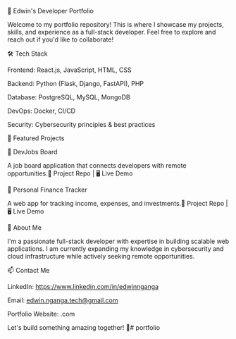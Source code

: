 🚀 Edwin's Developer Portfolio

Welcome to my portfolio repository! This is where I showcase my projects, skills, and experience as a full-stack developer. Feel free to explore and reach out if you'd like to collaborate!

🛠️ Tech Stack

Frontend: React.js, JavaScript, HTML, CSS

Backend: Python (Flask, Django, FastAPI), PHP

Database: PostgreSQL, MySQL, MongoDB

DevOps: Docker, CI/CD

Security: Cybersecurity principles & best practices

📌 Featured Projects

🔹 DevJobs Board

A job board application that connects developers with remote opportunities.🔗 Project Repo | 🖥️ Live Demo

🔹 Personal Finance Tracker

A web app for tracking income, expenses, and investments.🔗 Project Repo | 🖥️ Live Demo

📄 About Me

I'm a passionate full-stack developer with expertise in building scalable web applications. I am currently expanding my knowledge in cybersecurity and cloud infrastructure while actively seeking remote opportunities.

📫 Contact Me

LinkedIn: https://www.linkedin.com/in/edwinnganga

Email: edwin.nganga.tech@gmail.com

Portfolio Website: .com

Let's build something amazing together! 🚀# portfolio
